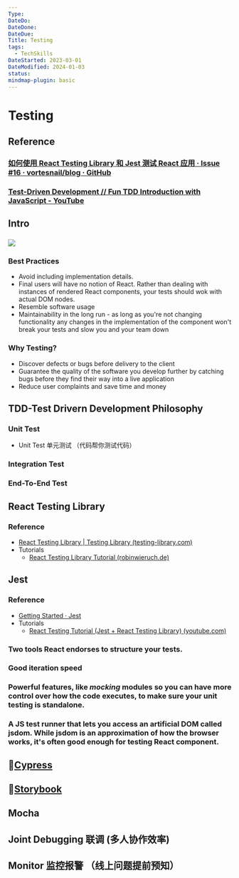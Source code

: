 ```yaml
---
Type: 
DateDo: 
DateDone: 
DateDue: 
Title: Testing
tags:
  - TechSkills
DateStarted: 2023-03-01
DateModified: 2024-01-03
status: 
mindmap-plugin: basic
---
```


# Testing

## Reference

### [如何使用 React Testing Library 和 Jest 测试 React 应用 · Issue #16 · vortesnail/blog · GitHub](https://github.com/vortesnail/blog/issues/16)

### [Test-Driven Development // Fun TDD Introduction with JavaScript - YouTube](https://www.youtube.com/watch?v=Jv2uxzhPFl4)

## Intro

### ![](Pasted%20image%2020230308094955.png)

### Best Practices
- Avoid including implementation details.
- Final users will have no notion of React. Rather than dealing with instances of rendered React components, your tests should wok with actual DOM nodes.
- Resemble software usage
- Maintainability in the long run - as long as you're not changing functionality any changes in the implementation of the component won't break your tests and slow you and your team down

### Why Testing?
- Discover defects or bugs before delivery to the client
- Guarantee the quality of the software you develop further by catching bugs before they find their way into a live application
- Reduce user complaints and save time and money

## TDD-Test Drivern Development Philosophy

### Unit Test
- Unit Test 单元测试 （代码帮你测试代码）

### Integration Test

### End-To-End Test

## React Testing Library

### Reference
- [React Testing Library | Testing Library (testing-library.com)](https://testing-library.com/docs/react-testing-library/intro/)
- Tutorials
    - [React Testing Library Tutorial (robinwieruch.de)](https://www.robinwieruch.de/react-testing-library/)

## Jest

### Reference
- [Getting Started · Jest](https://jestjs.io/docs/getting-started)
- Tutorials
    - [React Testing Tutorial (Jest + React Testing Library) (youtube.com)](https://www.youtube.com/watch?v=ML5egqL3YFE)

### Two tools React endorses to structure your tests.

### Good iteration speed

### Powerful features, like *mocking* modules so you can have more control over how the code executes, to make sure your unit testing is standalone.

### A JS test runner that lets you access an artificial DOM called jsdom. While jsdom is an approximation of how the browser works, it's often good enough for testing React component.

## 📌[Cypress](Cypress.md)

## 📌[Storybook](Storybook.md)

## Mocha

## Joint Debugging 联调 (多人协作效率)

## Monitor 监控报警 （线上问题提前预知）
